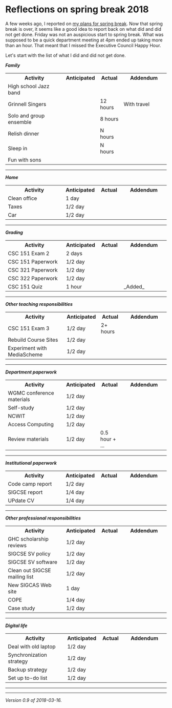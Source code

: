 Reflections on spring break 2018
================================

A few weeks ago, I reported on [my plans for spring
break](planning-spring-break-2018).  Now that spring break is over,
it seems like a good idea to report back on what did and did not get done.
Friday was not an auspicious start to spring break.  What was supposed
to be a quick department meeting at 4pm ended up taking more than an
hour.  That meant that I missed the Executive Council Happy Hour.

Let's start with the list of what I did and did not get done.

**_Family_**

<table width="100%">
  <tr>
    <th width="40%">Activity</th>
    <th width="15%">Anticipated</th>
    <th width="15%">Actual</th>
    <th width="30%">Addendum</th>
  </tr>
  <tr>
    <td>High school Jazz band</td> <td></td> <td></td> <td></td>
  </tr>
  <tr>
    <td>Grinnell Singers</td> <td></td> <td>12 hours</td> <td>With travel</td>
  </tr>
  <tr>
    <td>Solo and group ensemble</td> <td></td> <td>8 hours</td> <td></td>
  </tr>
  <tr>
    <td>Relish dinner</td> <td></td> <td>N hours</td> <td></td>
  </tr>
  <tr>
    <td>Sleep in</td> <td></td> <td>N hours</td> <td></td>
  </tr>
  <tr>
    <td>Fun with sons</td> <td></td> <td></td> <td></td>
  </tr>
</table>

---

**_Home_**

<table width="100%">
  <tr>
    <th width="40%">Activity</th>
    <th width="15%">Anticipated</th>
    <th width="15%">Actual</th>
    <th width="30%">Addendum</th>
  </tr>
  <tr>
    <td>Clean office</td> <td>1 day</td> <td></td> <td></td>
  </tr>
  <tr>
    <td>Taxes</td> <td>1/2 day</td> <td></td> <td></td>
  </tr>
  <tr>
    <td>Car</td> <td>1/2 day</td> <td></td> <td></td>
  </tr>
</table>

---

**_Grading_**

<table width="100%">
  <tr>
    <th width="40%">Activity</th>
    <th width="15%">Anticipated</th>
    <th width="15%">Actual</th>
    <th width="30%">Addendum</th>
  </tr>
  <tr>
    <td>CSC 151 Exam 2</td> <td>2 days</td> <td></td> <td></td>
  </tr>
  <tr>
    <td>CSC 151 Paperwork</td> <td>1/2 day</td> <td></td> <td></td>
  </tr>
  <tr>
    <td>CSC 321 Paperwork</td> <td>1/2 day</td> <td></td> <td></td>
  </tr>
  <tr>
    <td>CSC 322 Paperwork</td> <td>1/2 day</td> <td></td> <td></td>
  </tr>
  <tr>
    <td>CSC 151 Quiz</td> <td>1 hour</td> <td></td> <td>_Added_</td>
  </tr>
</table>

---

**_Other teaching responsibilities_**

<table width="100%">
  <tr>
    <th width="40%">Activity</th>
    <th width="15%">Anticipated</th>
    <th width="15%">Actual</th>
    <th width="30%">Addendum</th>
  </tr>
  <tr>
    <td>CSC 151 Exam 3</td> <td>1/2 day</td> <td>2+ hours</td> <td></td>
  </tr>
  <tr>
    <td>Rebuild Course Sites</td> <td>1/2 day</td> <td></td> <td></td>
  </tr>
  <tr>
    <td>Experiment with MediaScheme</td> <td>1/2 day</td> <td></td> <td></td>
  </tr>
</table>

---

**_Department paperwork_**

<table width="100%">
  <tr>
    <th width="40%">Activity</th>
    <th width="15%">Anticipated</th>
    <th width="15%">Actual</th>
    <th width="30%">Addendum</th>
  </tr>
  <tr>
    <td>WGMC conference materials</td> <td>1/2 day</td> <td></td> <td></td>
  </tr>
  <tr>
    <td>Self-study</td> <td>1/2 day</td> <td></td> <td></td>
  </tr>
  <tr>
    <td>NCWIT</td> <td>1/2 day</td> <td></td> <td></td>
  </tr>
  <tr>
    <td>Access Computing</td> <td>1/2 day</td> <td></td> <td></td>
  </tr>
  <tr>
    <td>Review materials</td> <td>1/2 day</td> <td>0.5 hour + ...</td> <td></td>
  </tr>
</table>

---

**_Institutional paperwork_**

<table width="100%">
  <tr>
    <th width="40%">Activity</th>
    <th width="15%">Anticipated</th>
    <th width="15%">Actual</th>
    <th width="30%">Addendum</th>
  </tr>
  <tr>
    <td>Code camp report</td> <td>1/2 day</td> <td></td> <td></td>
  </tr>
  <tr>
    <td>SIGCSE report</td> <td>1/4 day</td> <td></td> <td></td>
  </tr>
  <tr>
    <td>UPdate CV</td> <td>1/4 day</td> <td></td> <td></td>
  </tr>
</table>

---

**_Other professional responsibilities_**

<table width="100%">
  <tr>
    <th width="40%">Activity</th>
    <th width="15%">Anticipated</th>
    <th width="15%">Actual</th>
    <th width="30%">Addendum</th>
  </tr>
  <tr>
    <td>GHC scholarship reviews</td> <td>1/2 day</td> <td></td> <td></td>
  </tr>
  <tr>
    <td>SIGCSE SV policy</td> <td>1/2 day</td> <td></td> <td></td>
  </tr>
  <tr>
    <td>SIGCSE SV software</td> <td>1/2 day</td> <td></td> <td></td>
  </tr>
  <tr>
    <td>Clean out SIGCSE mailing list</td> <td>1/2 day</td> <td></td> <td></td>
  </tr>
  <tr>
    <td>New SIGCAS Web site</td> <td>1 day</td> <td></td> <td></td>
  </tr>
  <tr>
    <td>COPE</td> <td>1/4 day</td> <td></td> <td></td>
  </tr>
  <tr>
    <td>Case study</td> <td>1/2 day</td> <td></td> <td></td>
  </tr>
</table>

---

**_Digital life_**

<table width="100%">
  <tr>
    <th width="40%">Activity</th>
    <th width="15%">Anticipated</th>
    <th width="15%">Actual</th>
    <th width="30%">Addendum</th>
  </tr>
  <tr>
    <td>Deal with old laptop</td> <td>1/2 day</td> <td></td> <td></td>
  </tr>
  <tr>
    <td>Synchronization strategy</td> <td>1/2 day</td> <td></td> <td></td>
  </tr>
  <tr>
    <td>Backup strategy</td> <td>1/2 day</td> <td></td> <td></td>
  </tr>
  <tr>
    <td>Set up to-do list</td> <td>1/2 day</td> <td></td> <td></td>
  </tr>
</table>

---

---

*Version 0.9 of 2018-03-16.*
